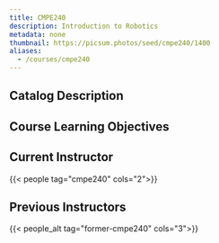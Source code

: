 ```yaml
---
title: CMPE240
description: Introduction to Robotics
metadata: none
thumbnail: https://picsum.photos/seed/cmpe240/1400
aliases:
  - /courses/cmpe240
---
```


## Catalog Description

## Course Learning Objectives

## Current Instructor

{{< people tag="cmpe240" cols="2">}}

## Previous Instructors

{{< people_alt tag="former-cmpe240" cols="3">}}
